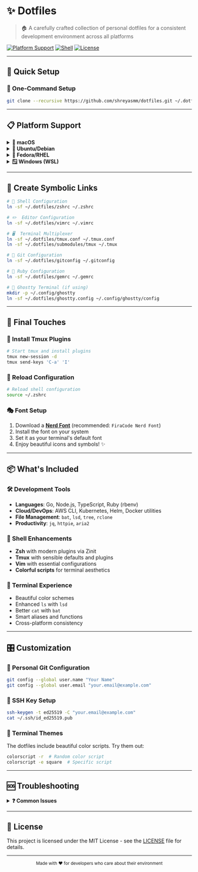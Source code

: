 # ✨ Dotfiles

> 🏠 A carefully crafted collection of personal dotfiles for a consistent development environment across all platforms

[![Platform Support](https://img.shields.io/badge/platforms-macOS%20%7C%20Ubuntu%20%7C%20Fedora%20%7C%20WSL-blue)](#-platform-support)
[![Shell](https://img.shields.io/badge/shell-zsh-green)](https://www.zsh.org/)
[![License](https://img.shields.io/badge/license-MIT-orange)](LICENSE)

---

## 🚀 Quick Setup

### 🔧 One-Command Setup
```bash
git clone --recursive https://github.com/shreyasmm/dotfiles.git ~/.dotfiles && cd ~/.dotfiles
```

---

## 📋 Platform Support

<details>
<summary><strong>🍎 macOS</strong></summary>

### Prerequisites
```bash
# Install Homebrew
/bin/bash -c "$(curl -fsSL https://raw.githubusercontent.com/Homebrew/install/HEAD/install.sh)"
```

### Setup
```bash
# Install system packages
brew bundle install --file=~/.dotfiles/Brewfile

# Run initialization
bash ~/.dotfiles/shell/init.sh

# Install Node.js packages (optional)
bash ~/.dotfiles/shell/packages.sh
```
</details>

<details>
<summary><strong>🐧 Ubuntu/Debian</strong></summary>

### Prerequisites
```bash
# Update package lists
sudo apt update && sudo apt upgrade -y
```

### Setup
```bash
# Install system packages
bash ~/.dotfiles/shell/packages.sh

# Install Homebrew (recommended for consistent package management)
/bin/bash -c "$(curl -fsSL https://raw.githubusercontent.com/Homebrew/install/HEAD/install.sh)"
brew bundle install --file=~/.dotfiles/Brewfile

# Initialize environment
bash ~/.dotfiles/shell/init.sh
```
</details>

<details>
<summary><strong>🎩 Fedora/RHEL</strong></summary>

### Prerequisites
```bash
# Update system packages
sudo dnf update -y
sudo dnf install -y curl git build-essential
```

### Setup
```bash
# Install Homebrew
/bin/bash -c "$(curl -fsSL https://raw.githubusercontent.com/Homebrew/install/HEAD/install.sh)"

# Install packages
brew bundle install --file=~/.dotfiles/Brewfile

# Initialize environment
bash ~/.dotfiles/shell/init.sh

# Install additional tools
sudo dnf install -y zsh tmux vim tilix
```
</details>

<details>
<summary><strong>🪟 Windows (WSL)</strong></summary>

### Prerequisites
```bash
# Update packages
sudo apt update && sudo apt upgrade -y

# Install Windows Terminal from Microsoft Store (recommended)
```

### Setup
```bash
# Install system packages
bash ~/.dotfiles/shell/packages.sh

# Install Homebrew
/bin/bash -c "$(curl -fsSL https://raw.githubusercontent.com/Homebrew/install/HEAD/install.sh)"
brew bundle install --file=~/.dotfiles/Brewfile

# Initialize environment  
bash ~/.dotfiles/shell/init.sh
```
</details>

---

## 🔗 Create Symbolic Links

```bash
# 🐚 Shell Configuration
ln -sf ~/.dotfiles/zshrc ~/.zshrc

# ✏️  Editor Configuration
ln -sf ~/.dotfiles/vimrc ~/.vimrc

# 🖥️  Terminal Multiplexer
ln -sf ~/.dotfiles/tmux.conf ~/.tmux.conf
ln -sf ~/.dotfiles/submodules/tmux ~/.tmux

# 📝 Git Configuration
ln -sf ~/.dotfiles/gitconfig ~/.gitconfig

# 💎 Ruby Configuration
ln -sf ~/.dotfiles/gemrc ~/.gemrc

# 👻 Ghostty Terminal (if using)
mkdir -p ~/.config/ghostty
ln -sf ~/.dotfiles/ghostty.config ~/.config/ghostty/config
```

---

## 🎨 Final Touches

### 🔌 Install Tmux Plugins
```bash
# Start tmux and install plugins
tmux new-session -d
tmux send-keys 'C-a' 'I'
```

### 🔄 Reload Configuration
```bash
# Reload shell configuration
source ~/.zshrc
```

### 🎭 Font Setup
1. Download a [**Nerd Font**](https://github.com/ryanoasis/nerd-fonts) (recommended: `FiraCode Nerd Font`)
2. Install the font on your system
3. Set it as your terminal's default font
4. Enjoy beautiful icons and symbols! ✨

---

## 📦 What's Included

### 🛠️ Development Tools
- **Languages**: Go, Node.js, TypeScript, Ruby (rbenv)
- **Cloud/DevOps**: AWS CLI, Kubernetes, Helm, Docker utilities
- **File Management**: `bat`, `lsd`, `tree`, `rclone`
- **Productivity**: `jq`, `httpie`, `aria2`

### 🎯 Shell Enhancements
- **Zsh** with modern plugins via Zinit
- **Tmux** with sensible defaults and plugins
- **Vim** with essential configurations
- **Colorful scripts** for terminal aesthetics

### 🌈 Terminal Experience
- Beautiful color schemes
- Enhanced `ls` with `lsd`
- Better `cat` with `bat`
- Smart aliases and functions
- Cross-platform consistency

---

## 🎛️ Customization

### 🔧 Personal Git Configuration
```bash
git config --global user.name "Your Name"
git config --global user.email "your.email@example.com"
```

### 🔑 SSH Key Setup
```bash
ssh-keygen -t ed25519 -C "your.email@example.com"
cat ~/.ssh/id_ed25519.pub
```

### 🎨 Terminal Themes
The dotfiles include beautiful color scripts. Try them out:
```bash
colorscript -r  # Random color script
colorscript -e square  # Specific script
```

---

## 🆘 Troubleshooting

<details>
<summary><strong>❓ Common Issues</strong></summary>

**Shell not changing to Zsh?**
```bash
chsh -s $(which zsh)
```

**Homebrew not found?**
```bash
echo 'eval "$(/opt/homebrew/bin/brew shellenv)"' >> ~/.zshrc  # macOS
echo 'eval "$(/home/linuxbrew/.linuxbrew/bin/brew shellenv)"' >> ~/.zshrc  # Linux
```

**Tmux plugins not working?**
```bash
git clone https://github.com/tmux-plugins/tpm ~/.tmux/plugins/tpm
tmux source ~/.tmux.conf
```

</details>

---

## 📄 License

This project is licensed under the MIT License - see the [LICENSE](LICENSE) file for details.

---

<div align="center">
  <sub>Made with ❤️ for developers who care about their environment</sub>
</div>
